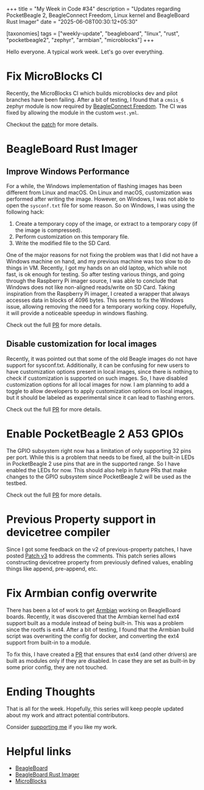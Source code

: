 +++
title = "My Week in Code #34"
description = "Updates regarding PocketBeagle 2, BeagleConnect Freedom, Linux kernel and BeagleBoard Rust Imager"
date = "2025-06-08T00:30:12+05:30"

[taxonomies]
tags = ["weekly-update", "beagleboard", "linux", "rust", "pocketbeagle2", "zephyr", "armbian", "microblocks"]
+++

Hello everyone. A typical work week. Let's go over everything.

# Fix MicroBlocks CI

Recently, the MicroBlocks CI which builds microblocks dev and pilot branches have been failing. After a bit of testing, I found that a `cmsis_6` zephyr module is now required by [BeagleConnect Freedom](https://www.beagleboard.org/boards/beagleconnect-freedom). The CI was fixed by allowing the module in the custom `west.yml`.

Checkout the [patch](https://github.com/beagleboard/microblocks-zephyr/commit/5e6c39362c96b0f539d94a942b31d46ec0c68382) for more details.

# BeagleBoard Rust Imager

## Improve Windows Performance

For a while, the Windows implementation of flashing images has been different from Linux and macOS. On Linux and macOS, customization was performed after writing the image. However, on Windows, I was not able to open the `sysconf.txt` file for some reason. So on Windows, I was using the following hack:

1. Create a temporary copy of the image, or extract to a temporary copy (if the image is compressed).
2. Perform customization on this temporary file.
3. Write the modified file to the SD Card.

One of the major reasons for not fixing the problem was that I did not have a Windows machine on hand, and my previous machine was too slow to do things in VM. Recently, I got my hands on an old laptop, which while not fast, is ok enough for testing. So after testing various things, and going through the Raspberry Pi imager source, I was able to conclude that Windows does not like non-aligned reads/write on SD Card. Taking inspiration from the Raspberry Pi imager, I created a wrapper that always accesses data in blocks of 4096 bytes. This seems to fix the Windows issue, allowing removing the need for a temporary working copy. Hopefully, it will provide a noticeable speedup in windows flashing.

Check out the full [PR](https://github.com/beagleboard/bb-imager-rs/pull/39) for more details.

## Disable customization for local images

Recently, it was pointed out that some of the old Beagle images do not have support for sysconf.txt. Additionally, it can be confusing for new users to have customization options present in local images, since there is nothing to check if customization is supported on such images. So, I have disabled customization options for all local images for now. I am planning to add a toggle to allow developers to apply customization options on local images, but it should be labeled as experimental since it can lead to flashing errors.

Check out the full [PR](https://github.com/beagleboard/bb-imager-rs/pull/43) for more details.

# Enable PocketBeagle 2 A53 GPIOs

The GPIO subsystem right now has a limitation of only supporting 32 pins per port. While this is a problem that needs to be fixed, all the built-in LEDs in PocketBeagle 2 use pins that are in the supported range. So I have enabled the LEDs for now. This should also help in future PRs that make changes to the GPIO subsystem since PocketBeagle 2 will be used as the testbed.

Check out the full [PR](https://github.com/zephyrproject-rtos/zephyr/pull/91051) for more details.

# Previous Property support in devicetree compiler

Since I got some feedback on the v2 of previous-property patches, I have posted [Patch v3](https://lore.kernel.org/r/20250605-previous-value-v3-0-0983d0733a07@beagleboard.org) to address the comments. This patch series allows constructing devicetree property from previously defined values, enabling things like append, pre-append, etc.

# Fix Armbian config overwrite

There has been a lot of work to get [Armbian](https://www.armbian.com/) working on BeagleBoard boards. Recently, it was discovered that the Armbian kernel had ext4 support built as a module instead of being built-in. This was a problem since the rootfs is ext4. After a bit of testing, I found that the Armbian build script was overwriting the config for docker, and converting the ext4 support from built-in to a module.

To fix this, I have created a [PR](https://github.com/armbian/build/pull/8276) that ensures that ext4 (and other drivers) are built as modules only if they are disabled. In case they are set as built-in by some prior config, they are not touched.

# Ending Thoughts

That is all for the week. Hopefully, this series will keep people updated about my work and attract potential contributors.

Consider [supporting me](@/pages/about.md) if you like my work.

# Helpful links

- [BeagleBoard](https://www.beagleboard.org/)
- [BeagleBoard Rust Imager](https://github.com/beagleboard/bb-imager-rs)
- [MicroBlocks](https://github.com/beagleboard/microblocks-zephyr)
